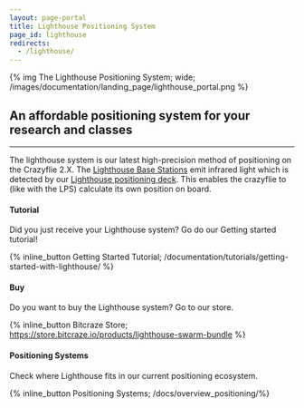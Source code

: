 ```yaml
---
layout: page-portal
title: Lighthouse Positioning System
page_id: lighthouse
redirects:
  - /lighthouse/
---
```

{% img The Lighthouse Positioning System; wide; /images/documentation/landing_page/lighthouse_portal.png %}

## An affordable positioning system for your research and classes
------

The lighthouse system is our latest high-precision method of positioning on the Crazyflie 2.X. The [Lighthouse Base Stations](https://store.bitcraze.io//products/lighthouse-v2-base-station/) emit infrared light which is detected by our [Lighthouse positioning deck](https://store.bitcraze.io/collections/positioning/products/lighthouse-positioning-deck). This enables the crazyflie to (like with the LPS) calculate its own position on board.

#### Tutorial
Did you just receive your Lighthouse system? Go do our Getting started tutorial!

{% inline_button Getting Started Tutorial; /documentation/tutorials/getting-started-with-lighthouse/ %}

#### Buy
Do you want to buy the Lighthouse system? Go to our store.

{% inline_button Bitcraze Store; https://store.bitcraze.io/products/lighthouse-swarm-bundle %}

#### Positioning Systems
Check where Lighthouse fits in our current positioning ecosystem.

{% inline_button Positioning Systems; /docs/overview_positioning/%}
